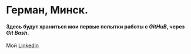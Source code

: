 # Герман, Минск.
#### Здесь будут храниться мои первые попытки работы с ***GitHuB***, через ***Git Bash***.






Мой [Linkedin](https://www.linkedin.com/in/herman-shtolle/ "Моя страница")

